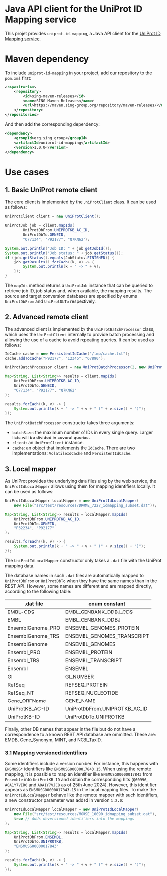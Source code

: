 # Java API client for the UniProt ID Mapping service

This projet provides `uniprot-id-mapping`, a Java API client for the [UniProt ID Mapping service](https://www.uniprot.org/id-mapping/).

# Maven dependency

To include `uniprot-id-mapping` in your project, add our repository to the `pom.xml` first:

```xml
<repositories>
    <repository>
        <id>sing-maven-releases</id>
        <name>SING Maven Releases</name>
        <url>https://maven.sing-group.org/repository/maven-releases/</url>
    </repository>
</repositories>
```

And then add the corresponding dependency:

```xml
<dependency>
    <groupId>org.sing_group</groupId>
	<artifactId>uniprot-id-mapping</artifactId>
	<version>1.0.0</version>
</dependency>
```

# Use cases

## 1. Basic UniProt remote client

The core client is implemented by the `UniProtClient` class. It can be used as follows:

```java
UniProtClient client = new UniProtClient();

UniProtJob job = client.mapIds(
        UniProtDbFrom.UNIPROTKB_AC_ID,
        UniProtDbTo.GENEID,
        "O77134", "P92177", "Q7KN62");

System.out.println("Job ID: " + job.getJobId());
System.out.println("Job status: " + job.getStatus());
if (job.getStatus().equals(JobStatus.FINISHED)) {
    job.getResults().forEach((k, v) -> {
        System.out.println(k + " -> " + v);
    });
}
```

The `mapIds` method returns a `UniProtJob` instance that can be queried to retrieve job ID, job status and, when available, the mapping results. The source and target conversion databases are specified by enums `UniProtDbFrom` and `UniProtDbTo` respectively.

## 2. Advanced remote client

The advanced client is implemented by the `UniProtBatchProcessor` class, which uses the `UniProtClient` internally to provide batch processing and allowing the use of a cache to avoid repeating queries. It can be used as follows:


```java
IdCache cache = new PersistentIdCache("/tmp/cache.txt");
cache.addToCache("P92177", "12345", "67890");

UniProtBatchProcessor client = new UniProtBatchProcessor(2, new UniProtClient(), cache);

Map<String, List<String>> results = client.mapIds(
    UniProtDbFrom.UNIPROTKB_AC_ID, 
    UniProtDbTo.GENEID,
    "O77134", "P92177", "Q7KN62"
);

results.forEach((k, v) -> {
    System.out.println(k + " -> " + v + " (" + v.size() + ")");
});

```

The `UniProtBatchProcessor` constructor takes three arguments:
- `batchSize`: the maximum number of IDs in every single query. Larger lists will be divided in several queries.
- `client`: an `UniProtClient` instance.
- `cache`: an object that implements the `IdCache`. There are two implementations: `VolatileIdCache` and `PersistentIdCache`.

## 3. Local mapper

As UniProt provides the underlying data files uing by the web service, the `UniProtIdLocalMapper` allows using them for mapping identifiers locally. It can be used as follows:

```java
UniProtIdLocalMapper localMapper = new UniProtIdLocalMapper(
    new File("src/test/resources/DROME_7227_idmapping_subset.dat"));

Map<String, List<String>> results = localMapper.mapIds(
    UniProtDbFrom.UNIPROTKB_AC_ID,
    UniProtDbTo.GENEID,
    "P32234", "P92177"
);

results.forEach((k, v) -> {
    System.out.println(k + " -> " + v + " (" + v.size() + ")");
});
```

The `UniProtIdLocalMapper` constructor only takes a `.dat` file with the UniProt mapping data.

The database names in such `.dat` files are automatically mapped to `UniProtDbFrom` or `UniProtDbTo` when they have the same names than in the REST API. However, some names are different and are mapped directly, according to the following table:

| .dat file              | enum constant                     |
|------------------------|-----------------------------------|
| EMBL-CDS               | EMBL_GENBANK_DDBJ_CDS             |
| EMBL                   | EMBL_GENBANK_DDBJ                 |
| EnsemblGenome_PRO      | ENSEMBL_GENOMES_PROTEIN           |
| EnsemblGenome_TRS      | ENSEMBL_GENOMES_TRANSCRIPT        |
| EnsemblGenome          | ENSEMBL_GENOMES                   |
| Ensembl_PRO            | ENSEMBL_PROTEIN                   |
| Ensembl_TRS            | ENSEMBL_TRANSCRIPT                |
| Ensembl                | ENSEMBL                           |
| GI                     | GI_NUMBER                         |
| RefSeq                 | REFSEQ_PROTEIN                    |
| RefSeq_NT              | REFSEQ_NUCLEOTIDE                 |
| Gene_ORFName           | GENE_NAME                         |
| UniProtKB_AC-ID        | UniProtDbFrom.UNIPROTKB_AC_ID     |
| UniProtKB-ID           | UniProtDbTo.UNIPROTKB             |

Finally, other DB names that appear in the file but do not have a correspondence to a known REST API database are ommitted. These are: EMDB, Gene_Synonym, MINT, and NCBI_TaxID.

### 3.1 Mapping versioned identifiers

Some identifiers include a version number. For instance, this happens with `ENSMUSG*` identifiers like `ENSMUSG00000017843.15`. When using the remote mapping, it is possible to map an identifier like `ENSMUSG00000017843` from `Ensemble` into `UniProtKB-ID` and obtain the corresponding hits (`Q60996`, `A0A1Y7VIR0` and `A0A1Y7VJC8` as of 25th June 2024). However, this identifier appears as `ENSMUSG00000017843.15` in the local mapping files. To make the `UniProtIdLocalMapper` behave like the remote mapper with such identifiers, a new constructor parameter was added in version `1.2.0`:

```java
UniProtIdLocalMapper localMapper = new UniProtIdLocalMapper(
    new File("src/test/resources/MOUSE_10090_idmapping_subset.dat"),
    true // Adds deversioned identifiers into the mappings
);

Map<String, List<String>> results = localMapper.mapIds(
    UniProtDbFrom.ENSEMBL,
    UniProtDbTo.UNIPROTKB,
    "ENSMUSG00000017843"
);

results.forEach((k, v) -> {
    System.out.println(k + " -> " + v + " (" + v.size() + ")");
});
```